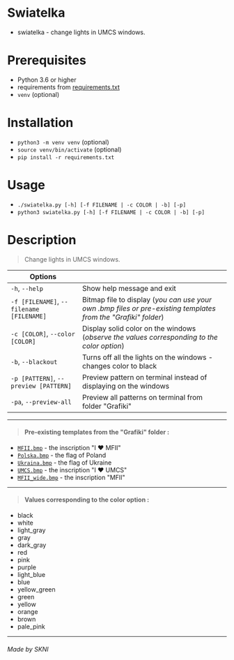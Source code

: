 
# Swiatelka
* swiatelka - change lights in UMCS windows.

# Prerequisites
* Python 3.6 or higher
* requirements from [requirements.txt](requirements.txt)
* `venv` (optional)

# Installation
* `python3 -m venv venv` (optional)
* `source venv/bin/activate` (optional)
* `pip install -r requirements.txt`

# Usage
* `./swiatelka.py [-h] [-f FILENAME | -c COLOR | -b] [-p]`
* `python3 swiatelka.py [-h] [-f FILENAME | -c COLOR | -b] [-p]`

# Description
> Change lights in UMCS windows.

| Options   |           |
|-----------|-----------|
| `-h`, `--help` | Show help message and exit |
| `-f [FILENAME]`, `--filename [FILENAME]` | Bitmap file to display (*you can use your own .bmp files or pre-existing templates from the "Grafiki" folder*) |
| `-c [COLOR]`, `--color [COLOR]` | Display solid color on the windows (*observe the values corresponding to the color option*)|
| `-b`, `--blackout` | Turns off all the lights on the windows - changes color to black|
| `-p [PATTERN]`, `--preview [PATTERN]` | Preview pattern on terminal instead of displaying on the windows|
| `-pa`, `--preview-all` | Preview all patterns on terminal from folder "Grafiki"|
***
> #### Pre-existing templates from the "Grafiki" folder :
* [`MFII.bmp`](Grafiki/MFII.bmp) - the inscription "I ❤️ MFII"
* [`Polska.bmp`](Grafiki/Polska.bmp) - the flag of Poland
* [`Ukraina.bmp`](Grafiki/Ukraina.bmp) - the flag of Ukraine
* [`UMCS.bmp`](Grafiki/UMCS.bmp) - the inscription "I ❤️ UMCS"
* [`MFII_wide.bmp`](Grafiki/MFII_wide.bmp) - the inscription "MFII"
***
> #### Values corresponding to the color option :
* black
* white
* light_gray
* gray
* dark_gray
* red
* pink
* purple
* light_blue
* blue
* yellow_green
* green
* yellow
* orange
* brown
* pale_pink
***
###### *Made by SKNI*
